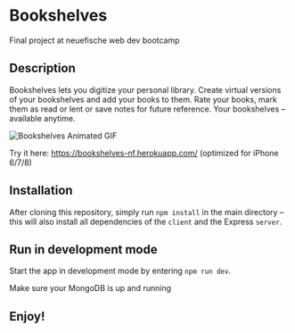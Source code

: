 # Bookshelves

Final project at neuefische web dev bootcamp

## Description

Bookshelves lets you digitize your personal library. Create virtual versions of your bookshelves and add your books to them. Rate your books, mark them as read or lent or save notes for future reference. Your bookshelves – available anytime.

![Bookshelves Animated GIF](https://user-images.githubusercontent.com/82387427/124492814-3d2b5080-ddb5-11eb-9534-2845b62db525.gif)

Try it here: https://bookshelves-nf.herokuapp.com/ (optimized for iPhone 6/7/8)

## Installation

After cloning this repository, simply run `npm install` in the main directory – this will also install all dependencies of the `client` and the Express `server`.

## Run in development mode

Start the app in development mode by entering `npm run dev`.

Make sure your MongoDB is up and running

## Enjoy!
